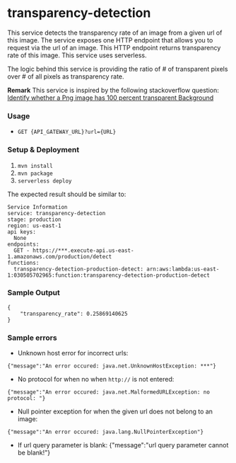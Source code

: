 # transparency-detection

This service detects the transparency rate of an image from a given url of this image. 
The service exposes one HTTP endpoint that allows you to request via the url of an image. 
This HTTP endpoint returns transparency rate of this image. This service uses serverless.

The logic behind this service is providing the ratio of # of transparent pixels over # of all pixels as transparency rate.

__Remark__ This service is inspired by the following stackoverflow question: [Identify whether a Png image has 100 percent transparent Background](http://stackoverflow.com/questions/23734939/identify-whether-a-png-image-has-100-percent-transparent-background)

### Usage
* `GET {API_GATEWAY_URL}?url={URL}`

### Setup & Deployment

1. `mvn install`
2. `mvn package`
3. `serverless deploy`

The expected result should be similar to:
```
Service Information
service: transparency-detection
stage: production
region: us-east-1
api keys:
  None
endpoints:
  GET - https://***.execute-api.us-east-1.amazonaws.com/production/detect
functions:
  transparency-detection-production-detect: arn:aws:lambda:us-east-1:030505702965:function:transparency-detection-production-detect
```


### Sample Output
```
{
    "transparency_rate": 0.25869140625
}
```

### Sample errors
* Unknown host error for incorrect urls:
```
{"message":"An error occured: java.net.UnknownHostException: ***"}
```
* No protocol for when no when `http://` is not entered:
```
{"message":"An error occured: java.net.MalformedURLException: no protocol: "}
```
* Null pointer exception for when the given url does not belong to an image:
```
{"message":"An error occured: java.lang.NullPointerException"}
```
* If url query parameter is blank:
{"message":"url query parameter cannot be blank!"}
